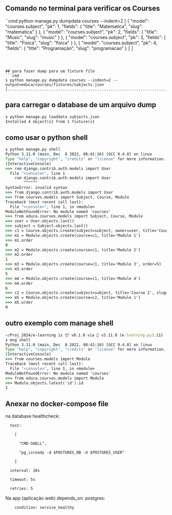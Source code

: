 ## Comando no terminal para verificar os Courses
``cmd
python manage.py dumpdata courses --indent=2
[
{
  "model": "courses.subject",
  "pk": 1,
  "fields": {
    "title": "Matematica",
    "slug": "matematica"
  }
},
{
  "model": "courses.subject",
  "pk": 2,
  "fields": {
    "title": "Music",
    "slug": "music"
  }
},
{
  "model": "courses.subject",
  "pk": 3,
  "fields": {
    "title": "Fisica",
    "slug": "fisica"
  }
},
{
  "model": "courses.subject",
  "pk": 4,
  "fields": {
    "title": "Programação",
    "slug": "programacao"
  }
}
]
```



## para fazer dump para um fixture file
```cmd
❯ python manage.py dumpdata courses --indent=2 --output=educa/courses/fixtures/subjects.json
[...........................................................................]
```

## para carregar o database de um arquivo dump 
```cmd
❯ python manage.py loaddata subjects.json
Installed 4 object(s) from 1 fixture(s)
```

## como usar o python shell
```cmd
❯ python manage.py shell
Python 3.11.0 (main, Dec  8 2022, 08:41:16) [GCC 9.4.0] on linux
Type "help", "copyright", "credits" or "license" for more information.
(InteractiveConsole)
>>> rom django.contrib.auth.models import User
  File "<console>", line 1
    rom django.contrib.auth.models import User
        ^^^^^^
SyntaxError: invalid syntax
>>> from django.contrib.auth.models import User
>>> from courses.models import Subject, Course, Module
Traceback (most recent call last):
  File "<console>", line 1, in <module>
ModuleNotFoundError: No module named 'courses'
>>> from educa.courses.models import Subject, Course, Module
>>> user = User.objects.last()
>>> subject = Subject.objects.last()
>>> c1 = Course.objects.create(subject=subject, owner=user, title='Course 1', slug='course1')
>>> m1 = Module.objects.create(course=c1, title='Module 1')
>>> m1.order
0
>>> m2 = Module.objects.create(course=c1, title='Module 2')
>>> m2.order
1
>>> m3 = Module.objects.create(course=c1, title='Module 3', order=5)
>>> m3.order
5
>>> m4 = Module.objects.create(course=c1, title='Module 4')
>>> m4.order
6
>>> c2 = Course.objects.create(subject=subject, title='Course 2', slug='course2', owner=user)
>>> m5 = Module.objects.create(course=c2, title='Module 1')
>>> m5.order
0
``` 

## outro exemplo com manage shell
```cmd
~/Proj_2024/e-learning is 📦 v0.1.0 via 🐍 v3.11.0 (e-learning-py3.11) 
❯ mng shell
Python 3.11.0 (main, Dec  8 2022, 08:41:16) [GCC 9.4.0] on linux
Type "help", "copyright", "credits" or "license" for more information.
(InteractiveConsole)
>>> from courses.models import Module
Traceback (most recent call last):
  File "<console>", line 1, in <module>
ModuleNotFoundError: No module named 'courses'
>>> from educa.courses.models import Module
>>> Module.objects.latest('id').id
1
```

## Anexar no docker-compose file

na database
healthcheck:

      test:

        [

          "CMD-SHELL",

          "pg_isready -d $POSTGRES_DB -U $POSTGRES_USER"

        ]

      interval: 10s

      timeout: 5s

      retries: 5


Na app (aplicação web)
depends_on:
      postgres:

        condition: service_healthy